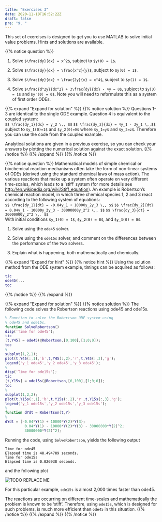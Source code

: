 ```yaml
---
title: "Exercises 3"
date: 2020-11-18T16:52:22Z
draft: false
pre: "9. "
---
```



This set of exercises is designed to get you to use MATLAB to solve initial value problems. Hints and solutions are available.  

{{% notice question %}}
1. Solve `$\frac{dy}{dx} = x^2$`, subject to `$y(0) = 1$`.  

2. Solve `$\frac{dy}{dx} = \frac{x^2}{y}$`, subject to `$y(0) = 1$`.  

3. Solve `$\frac{dy}{dx} + \frac{2y}{x} = x^4$`, subject to `$y(1) = 1$`.  

4. Solve `$\frac{d^2y}{dx^2} + 3\frac{dy}{dx} - 4y = 0$`, subject to `$y(0) = 1$` and `$y'(0) = 0$`. Note you will need to reformulate this as a system of first order ODEs.  

{{% expand "Expand for solution" %}}
{{% notice solution %}}
Questions 1-3 are identical to the single ODE example. Question 4 is equivalent to the coupled system:  
`$$ \frac{dy_1}{dx} = y_2 \,, $$`
`$$ \frac{dy_2}{dx} = 4y_1 - 3y_1 \,,$$`  
subject to `$y_1(0)=1$` and `$y_2(0)=0$` where `$y_1=y$` and `$y_2=z$`. Therefore you can use the code from the coupled example.  

Analytical solutions are given in a previous exercise, so you can check your answers by plotting the numerical solution against the exact solution.
{{% /notice %}}
{{% /expand %}}
{{% /notice %}}

{{% notice question %}}
Mathematical models of simple chemical or biochemical reaction mechanisms often take the form of non-linear systems of ODEs (derived using the standard chemical laws of mass action). The various reactions that make up a system often operate on very different time-scales, which leads to a ‘stiff’ system (for more details see http://en.wikipedia.org/wiki/Stiff_equation). An example is Robertson’s chemical reaction model, in which three chemical species 1, 2 and 3 react according to the following system of equations:  
`$$ \frac{dy_1}{dt} = -0.04y_1 + 10000y_2y_3 \,, $$`
`$$ \frac{dy_2}{dt} = 0.04y_1 - 10000y_2y_3 - 30000000y_2^2 \,, $$`
`$$ \frac{dy_3}{dt} = 30000000y_2^2 \,. $$`  
With initial conditions `$y_1(0) = 1$`, `$y_2(0) = 0$`, and `$y_3(0) = 0$`.  

1. Solve using the `ode45` solver.  

2. Solve using the `ode15s` solver, and comment on the differences between the performance of the two solvers.  

3. Explain what is happening, both mathematically and chemically.  

{{% expand "Expand for hint" %}}
{{% notice hint %}}
Using the solution method from the ODE system example, timings can be acquired as follows:  

```matlab
tic
ode45(...
toc
```
{{% /notice %}}
{{% /expand %}}

{{% expand "Expand for solution" %}}
{{% notice solution %}}
The following code solves the Robertson reactions using ode45 and ode15s.  

```matlab
% Function to solve the Robertson ODE system using
% ode45 and ode15s.
function SolveRobertson()
disp('Time for ode45');
tic
[t,Y45] = ode45(@Robertson,[0,100],[1;0;0]);
toc
%
subplot(1,2,1);
plot(t,Y45(:,1),'b',t,Y45(:,2),'r',t,Y45(:,3),'g');
legend('y_1 ode45','y_2 ode45','y_3 ode45');
%
disp('Time for ode15s');
tic
[t,Y15s] = ode15s(@Robertson,[0,100],[1;0;0]);
toc
%
subplot(1,2,2);
plot(t,Y15s(:,1),'b',t,Y15s(:,2),'r',t,Y15s(:,3),'g');
legend('y_1 ode15s','y_2 ode15s','y_3 ode15s');
%
function dYdt = Robertson(t,Y)
%
dYdt = [-0.04*Y(1) + 10000*Y(2)*Y(3);
         0.04*Y(1) - 10000*Y(2)*Y(3) - 30000000*Y(2)^2;
         30000000*Y(2)^2];
```

Running the code, using `SolveRobertson`, yields the following output

`Time for ode45`  
`Elapsed time is 48.494789 seconds.`  
`Time for ode15s`    
`Elapsed time is 0.026938 seconds.`    

and the following plot

![TODO REPLACE ME](/ScientificComputingInMatlab/images/1_5_doc_fft.png?classes=matlab-screenshot)

For this particular example, `ode15s` is almost 2,000 times faster than ode45.  

The reactions are occurring on different time-scales and mathematically the problem is known to be ‘stiff’. Therefore, using `ode15s`, which is designed for such problems, is much more efficient than `ode45` in this situation.
{{% /notice %}}
{{% /expand %}}
{{% /notice %}}
